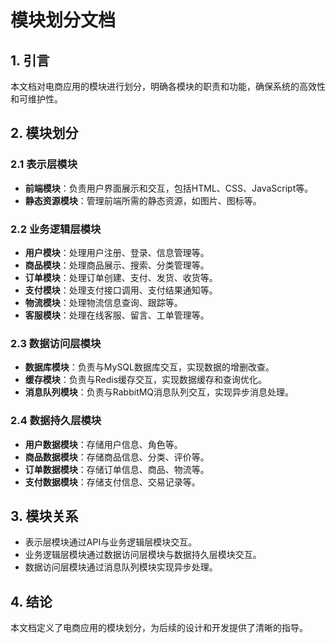 # 模块划分文档

## 1. 引言

本文档对电商应用的模块进行划分，明确各模块的职责和功能，确保系统的高效性和可维护性。

## 2. 模块划分

### 2.1 表示层模块

- **前端模块**：负责用户界面展示和交互，包括HTML、CSS、JavaScript等。
- **静态资源模块**：管理前端所需的静态资源，如图片、图标等。

### 2.2 业务逻辑层模块

- **用户模块**：处理用户注册、登录、信息管理等。
- **商品模块**：处理商品展示、搜索、分类管理等。
- **订单模块**：处理订单创建、支付、发货、收货等。
- **支付模块**：处理支付接口调用、支付结果通知等。
- **物流模块**：处理物流信息查询、跟踪等。
- **客服模块**：处理在线客服、留言、工单管理等。

### 2.3 数据访问层模块

- **数据库模块**：负责与MySQL数据库交互，实现数据的增删改查。
- **缓存模块**：负责与Redis缓存交互，实现数据缓存和查询优化。
- **消息队列模块**：负责与RabbitMQ消息队列交互，实现异步消息处理。

### 2.4 数据持久层模块

- **用户数据模块**：存储用户信息、角色等。
- **商品数据模块**：存储商品信息、分类、评价等。
- **订单数据模块**：存储订单信息、商品、物流等。
- **支付数据模块**：存储支付信息、交易记录等。

## 3. 模块关系

- 表示层模块通过API与业务逻辑层模块交互。
- 业务逻辑层模块通过数据访问层模块与数据持久层模块交互。
- 数据访问层模块通过消息队列模块实现异步处理。

## 4. 结论

本文档定义了电商应用的模块划分，为后续的设计和开发提供了清晰的指导。